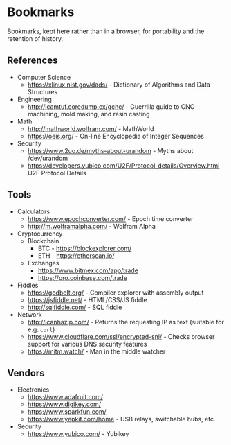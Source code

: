 
# **Bookmarks**
Bookmarks, kept here rather than in a browser, for portability and the retention of history.

## **References**
* Computer Science
  * https://xlinux.nist.gov/dads/ - Dictionary of Algorithms and Data Structures
* Engineering
  * http://lcamtuf.coredump.cx/gcnc/ - Guerrilla guide to CNC machining, mold making, and resin casting
* Math
  * http://mathworld.wolfram.com/ - MathWorld
  * https://oeis.org/ - On-line Encyclopedia of Integer Sequences
* Security
  * https://www.2uo.de/myths-about-urandom - Myths about /dev/urandom
  * https://developers.yubico.com/U2F/Protocol_details/Overview.html - U2F Protocol Details

## **Tools**
* Calculators
	* https://www.epochconverter.com/ - Epoch time converter
	* http://m.wolframalpha.com/ - Wolfram Alpha
* Cryptocurrency
	* Blockchain
		* BTC - https://blockexplorer.com/
		* ETH - https://etherscan.io/
	* Exchanges
		* https://www.bitmex.com/app/trade
		* https://pro.coinbase.com/trade
* Fiddles
	* https://godbolt.org/ - Compiler explorer with assembly output
	* https://jsfiddle.net/ - HTML/CSS/JS fiddle
	* http://sqlfiddle.com/ - SQL fiddle
* Network
	* http://icanhazip.com/ - Returns the requesting IP as text (suitable for e.g. `curl`)
	* https://www.cloudflare.com/ssl/encrypted-sni/ - Checks browser support for various DNS security features
	* https://mitm.watch/ - Man in the middle watcher

## **Vendors**
* Electronics
  * https://www.adafruit.com/
  * https://www.digikey.com/
  * https://www.sparkfun.com/
  * https://www.yepkit.com/home - USB relays, switchable hubs, etc.
* Security
  * https://www.yubico.com/ - Yubikey
